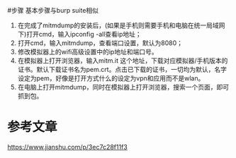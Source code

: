 #步骤
基本步骤与burp suite相似
1.  在完成了mitmdump的安装后，(如果是手机则需要手机和电脑在统一局域网下)打开cmd，输入ipconfig -all查看ip地址；
2.  打开cmd，输入mitmdump，查看端口设置，默认为8080；
3.  修改模拟器上的wifi高级设置中的ip地址和端口号。
4.  在模拟器上打开浏览器，输入mitm.it 这个地址，下载对应模拟器/手机版本的证书。默认下载证书名为pem.crt。点击已下载的证书，一切均为默认，名字设定为pem，好像是打开方式什么的设定为vpn和应用而不是wlan。
5.  在电脑上打开mitmdump，同时在模拟器上打开浏览器，搜索一个页面，即可抓到包。

# 参考文章
https://www.jianshu.com/p/3ec7c28f11f3 
